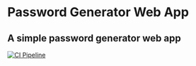 # Password Generator Web App
## A simple password generator web app  
[![CI Pipeline](https://github.com/0Mr-Panda0/Password-Generator/actions/workflows/main.yml/badge.svg)](https://github.com/0Mr-Panda0/Password-Generator/actions/workflows/main.yml)
